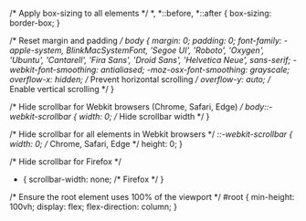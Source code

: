 /* Apply box-sizing to all elements */
*,
*::before,
*::after {
  box-sizing: border-box;
}

/* Reset margin and padding */
body {
  margin: 0;
  padding: 0;
  font-family: -apple-system, BlinkMacSystemFont, 'Segoe UI', 'Roboto', 'Oxygen',
    'Ubuntu', 'Cantarell', 'Fira Sans', 'Droid Sans', 'Helvetica Neue', sans-serif;
  -webkit-font-smoothing: antialiased;
  -moz-osx-font-smoothing: grayscale;
  overflow-x: hidden; /* Prevent horizontal scrolling */
  overflow-y: auto; /* Enable vertical scrolling */
}

/* Hide scrollbar for Webkit browsers (Chrome, Safari, Edge) */
body::-webkit-scrollbar {
  width: 0; /* Hide scrollbar width */
}

/* Hide scrollbar for all elements in Webkit browsers */
*::-webkit-scrollbar {
  width: 0; /* Chrome, Safari, Edge */
  height: 0;
}

/* Hide scrollbar for Firefox */
* {
  scrollbar-width: none; /* Firefox */
}

/* Ensure the root element uses 100% of the viewport */
#root {
  min-height: 100vh;
  display: flex;
  flex-direction: column;
}
